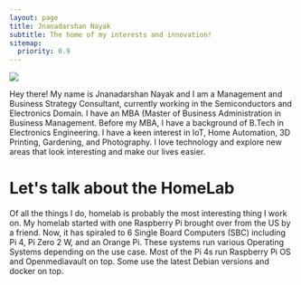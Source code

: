 ```yaml
---
layout: page
title: Jnanadarshan Nayak
subtitle: The home of my interests and innovation!
sitemap:
  priority: 0.9
---
```


<img src="{{ '/assets/img/pudhina.jpg' | prepend: site.baseurl }}" id="about-img">

<div id="describe-text">
	<p>Hey there! My name is Jnanadarshan Nayak and I am a Management and Business Strategy Consultant, currently working in the Semiconductors and Electronics Domain. I have an MBA (Master of Business Administration in Business Management. Before my MBA, I have a background of B.Tech in Electronics Engineering. I have a keen interest in IoT, Home Automation, 3D Printing, Gardening, and Photography. I love technology and explore new areas that look interesting and make our lives easier.</p>
</div>

# Let's talk about the HomeLab

Of all the things I do, homelab is probably the most interesting thing I work on. My homelab started with one Raspberry Pi brought over from the US by a friend. Now, it has spiraled to 6 Single Board Computers (SBC) including Pi 4, Pi Zero 2 W, and an Orange Pi. These systems run various Operating Systems depending on the use case. Most of the Pi 4s run Raspberry Pi OS and Openmediavault on top. Some use the latest Debian versions and docker on top. 
